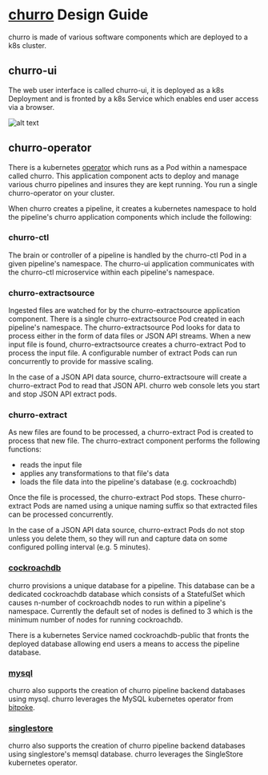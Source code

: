 # [churro](https://churrodata.github.io/churro) Design Guide

churro is made of various software components which are deployed to a k8s cluster.

## churro-ui
The web user interface is called churro-ui, it is deployed as a k8s Deployment and is fronted by a k8s Service which enables end user access via a browser.

![alt text](/churro/assets/pipeline-users.png)

## churro-operator
There is a kubernetes [operator](https://kubernetes.io/docs/concepts/extend-kubernetes/operator/) which runs as a Pod within a namespace called churro.  This application component acts to deploy and manage various churro pipelines and insures they are kept running.  You run a single churro-operator on your cluster.

When churro creates a pipeline, it creates a kubernetes namespace to hold the pipeline's churro application components which include the following:

### churro-ctl
The brain or controller of a pipeline is handled by the churro-ctl Pod in a given pipeline's namespace.  The churro-ui application communicates with the churro-ctl microservice within each pipeline's namespace.  

### churro-extractsource
Ingested files are watched for by the churro-extractsource application component.  There is a single churro-extractsource Pod created in each pipeline's namespace.  The churro-extractsource Pod looks for data to process either in the form of data files or JSON API streams.  When a new input file is found, churro-extractsource creates a churro-extract Pod to process the input file.  A configurable number of extract Pods can run concurrently to provide for massive scaling.

In the case of a JSON API data source, churro-extractsoure will create a churro-extract Pod to read that JSON API.  churro web console lets you start and stop JSON API extract pods.

### churro-extract
As new files are found to be processed, a churro-extract Pod is created to process that new file.  The churro-extract component performs the following functions:
 * reads the input file
 * applies any transformations to that file's data
 * loads the file data into the pipeline's database (e.g. cockroachdb)

Once the file is processed, the churro-extract Pod stops.  These churro-extract Pods are named using a unique naming suffix so that extracted files can be processed concurrently.

In the case of a JSON API data source, churro-extract Pods do not stop unless you delete them, so they will run and capture data on some configured polling interval (e.g. 5 minutes). 

### [cockroachdb](https://www.cockroachlabs.com)
churro provisions a unique database for a pipeline.  This database can be a dedicated cockroachdb database which consists of a StatefulSet which causes n-number of cockroachdb nodes to run within a pipeline's namespace.  Currently the default set of nodes is defined to 3 which is the minimum number of nodes for running cockroachdb.

There is a kubernetes Service named cockroachdb-public that fronts the deployed database allowing end users a means to access the pipeline database.

### [mysql](https://dev.mysql.com/)
churro also supports the creation of churro pipeline backend databases using mysql.  churro leverages the MySQL kubernetes operator from [bitpoke](https://www.bitpoke.io/docs/mysql-operator/getting-started/).

### [singlestore](https://singlestore.com)
churro also supports the creation of churro pipeline backend databases using singlestore's memsql database.  churro leverages the SingleStore kubernetes operator.

